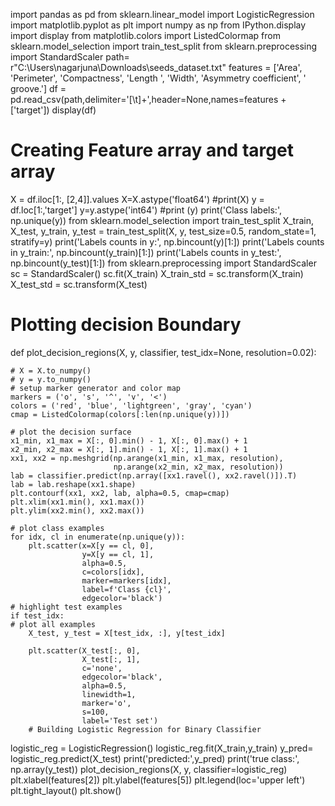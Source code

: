 import pandas as pd
from sklearn.linear_model import LogisticRegression
import matplotlib.pyplot as plt
import numpy as np
from IPython.display import display
from matplotlib.colors import ListedColormap
from sklearn.model_selection import train_test_split
from sklearn.preprocessing import StandardScaler
path= r"C:\Users\nagarjuna\Downloads\seeds_dataset.txt"
features = ['Area',
            'Perimeter',
            'Compactness',
            'Length ',
            'Width',
            'Asymmetry coefficient',
            ' groove.']
df = pd.read_csv(path,delimiter='[\t]+',header=None,names=features + ['target'])
display(df)
# Creating Feature array and target array
X = df.iloc[1:, [2,4]].values
X=X.astype('float64')
#print(X)
y = df.loc[1:,'target']
y=y.astype('int64')
#print (y)
print('Class labels:', np.unique(y))
from sklearn.model_selection import train_test_split
X_train, X_test, y_train, y_test = train_test_split(X, y, test_size=0.5, random_state=1, stratify=y)
print('Labels counts in y:', np.bincount(y)[1:])
print('Labels counts in y_train:', np.bincount(y_train)[1:])
print('Labels counts in y_test:', np.bincount(y_test)[1:])
from sklearn.preprocessing import StandardScaler
sc = StandardScaler()
sc.fit(X_train)
X_train_std = sc.transform(X_train)
X_test_std = sc.transform(X_test)
# Plotting decision Boundary
def plot_decision_regions(X, y, classifier, test_idx=None, resolution=0.02):
    
    # X = X.to_numpy()
    # y = y.to_numpy()
    # setup marker generator and color map
    markers = ('o', 's', '^', 'v', '<')
    colors = ('red', 'blue', 'lightgreen', 'gray', 'cyan')
    cmap = ListedColormap(colors[:len(np.unique(y))])

    # plot the decision surface
    x1_min, x1_max = X[:, 0].min() - 1, X[:, 0].max() + 1
    x2_min, x2_max = X[:, 1].min() - 1, X[:, 1].max() + 1
    xx1, xx2 = np.meshgrid(np.arange(x1_min, x1_max, resolution),
                           np.arange(x2_min, x2_max, resolution))
    lab = classifier.predict(np.array([xx1.ravel(), xx2.ravel()]).T)
    lab = lab.reshape(xx1.shape)
    plt.contourf(xx1, xx2, lab, alpha=0.5, cmap=cmap)
    plt.xlim(xx1.min(), xx1.max())
    plt.ylim(xx2.min(), xx2.max())

    # plot class examples
    for idx, cl in enumerate(np.unique(y)):
        plt.scatter(x=X[y == cl, 0], 
                    y=X[y == cl, 1],
                    alpha=0.5, 
                    c=colors[idx],
                    marker=markers[idx], 
                    label=f'Class {cl}', 
                    edgecolor='black')
    # highlight test examples
    if test_idx:
    # plot all examples
        X_test, y_test = X[test_idx, :], y[test_idx]

        plt.scatter(X_test[:, 0],
                    X_test[:, 1],
                    c='none',
                    edgecolor='black',
                    alpha=0.5,
                    linewidth=1,
                    marker='o',
                    s=100, 
                    label='Test set')
        # Building Logistic Regression for Binary Classifier
logistic_reg = LogisticRegression()
logistic_reg.fit(X_train,y_train)
y_pred= logistic_reg.predict(X_test)
print('predicted:',y_pred)
print('true class:', np.array(y_test))
plot_decision_regions(X, y, classifier=logistic_reg)
plt.xlabel(features[2])
plt.ylabel(features[5])
plt.legend(loc='upper left')
plt.tight_layout()
plt.show()
